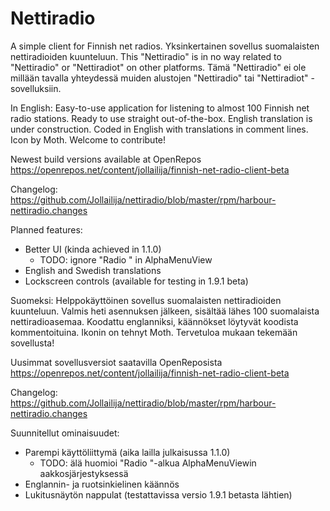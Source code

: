 # Nettiradio
A simple client for Finnish net radios. Yksinkertainen sovellus suomalaisten nettiradioiden kuunteluun.
This "Nettiradio" is in no way related to "Nettiradio" or "Nettiradiot" on other platforms. Tämä "Nettiradio" ei ole millään tavalla yhteydessä muiden alustojen "Nettiradio" tai "Nettiradiot" -sovelluksiin.

In English:
Easy-to-use application for listening to almost 100 Finnish net radio stations. Ready to use straight out-of-the-box. English translation is under construction. Coded in English with translations in comment lines. Icon by Moth. Welcome to contribute!

Newest build versions available at OpenRepos
https://openrepos.net/content/jollailija/finnish-net-radio-client-beta

Changelog:  
https://github.com/Jollailija/nettiradio/blob/master/rpm/harbour-nettiradio.changes

Planned features:  
- Better UI (kinda achieved in 1.1.0)    
  - TODO: ignore "Radio " in AlphaMenuView  
- English and Swedish translations  
- Lockscreen controls (available for testing in 1.9.1 beta)

Suomeksi:
Helppokäyttöinen sovellus suomalaisten nettiradioiden kuunteluun. Valmis heti asennuksen jälkeen, sisältää lähes 100 suomalaista nettiradioasemaa. Koodattu englanniksi, käännökset löytyvät koodista kommentoituina. Ikonin on tehnyt Moth. Tervetuloa mukaan tekemään sovellusta!

Uusimmat sovellusversiot saatavilla OpenReposista
https://openrepos.net/content/jollailija/finnish-net-radio-client-beta  

Changelog:  
https://github.com/Jollailija/nettiradio/blob/master/rpm/harbour-nettiradio.changes
  
Suunnitellut ominaisuudet:  
- Parempi käyttöliittymä (aika lailla julkaisussa 1.1.0)  
  - TODO: älä huomioi "Radio "-alkua AlphaMenuViewin aakkosjärjestyksessä  
- Englannin- ja ruotsinkielinen käännös  
- Lukitusnäytön nappulat (testattavissa versio 1.9.1 betasta lähtien)
